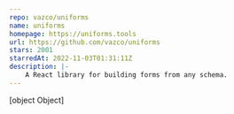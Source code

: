 ```yaml
---
repo: vazco/uniforms
name: uniforms
homepage: https://uniforms.tools
url: https://github.com/vazco/uniforms
stars: 2001
starredAt: 2022-11-03T01:31:11Z
description: |-
    A React library for building forms from any schema.
---
```


[object Object]
